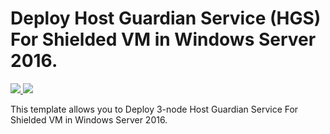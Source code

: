 # Deploy Host Guardian Service (HGS) For Shielded VM in Windows Server 2016.

<a href="https://portal.azure.com/#create/Microsoft.Template/uri/https%3A%2F%2Fraw.githubusercontent.com%2Frpsqrd%2Fhgs-poc%2Fmaster%2Fazuredeploy.json" target="_blank">
    <img src="http://azuredeploy.net/deploybutton.png"/>
</a>
<a href="http://armviz.io/#/?load=https%3A%2F%2Fraw.githubusercontent.com%2Frpsqrd%2Fhgs-poc%2Fmaster%2Fazuredeploy.json" target="_blank">
    <img src="http://armviz.io/visualizebutton.png"/>
</a>

This template allows you to Deploy 3-node Host Guardian Service For Shielded VM in Windows Server 2016.